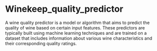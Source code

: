 # Winekeep_quality_predictor
A wine quality predictor is a model or algorithm that aims to predict the quality of wine based on certain input features. These predictors are typically built using machine learning techniques and are trained on a dataset that includes information about various wine characteristics and their corresponding quality ratings.
